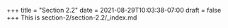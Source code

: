 +++
title = "Section 2.2"
date = 2021-08-29T10:03:38-07:00
draft = false
+++
This is section-2/section-2.2/_index.md
